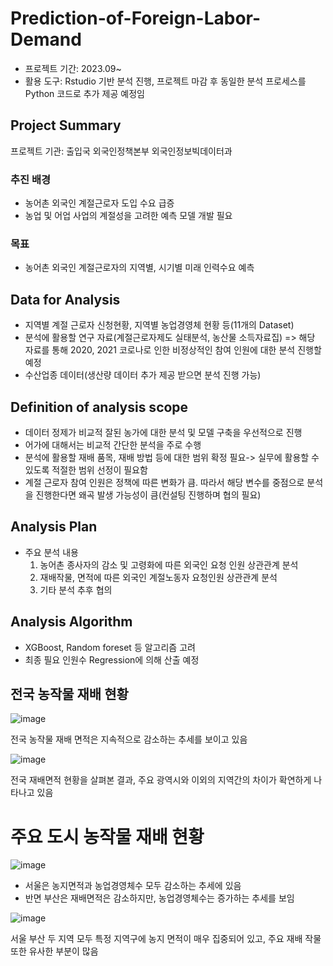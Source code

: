 # Prediction-of-Foreign-Labor-Demand
- 프로젝트 기간: 2023.09~
- 활용 도구: Rstudio 기반 분석 진행, 프로젝트 마감 후 동일한 분석 프로세스를 Python 코드로 추가 제공 예정임
## Project Summary

프로젝트 기관: 출입국 외국인정책본부 외국인정보빅데이터과

### 추진 배경

- 농어촌 외국인 계절근로자 도입 수요 급증
- 농업 및 어업 사업의 계절성을 고려한 예측 모델 개발 필요

### 목표

- 농어촌 외국인 계절근로자의 지역별, 시기별 미래 인력수요 예측
 
## Data for Analysis

- 지역별 계절 근로자 신청현황, 지역별 농업경영체 현황 등(11개의 Dataset)
- 분석에 활용할 연구 자료(계절근로자제도 실태분석, 농산물 소득자료집)
  => 해당 자료를 통해 2020, 2021 코로나로 인한 비정상적인 참여 인원에 대한 분석 진행할 예정
- 수산업종 데이터(생산량 데이터 추가 제공 받으면 분석 진행 가능)

## Definition of analysis scope

- 데이터 정제가 비교적 잘된 농가에 대한 분석 및 모델 구축을 우선적으로 진행
- 어가에 대해서는 비교적 간단한 분석을 주로 수행
- 분석에 활용할 재배 품목, 재배 방법 등에 대한 범위 확정 필요-> 실무에 활용할 수 있도록 적절한 범위 선정이 필요함
- 계절 근로자 참여 인원은 정책에 따른 변화가 큼. 따라서 해당 변수를 중점으로 분석을 진행한다면 왜곡 발생 가능성이 큼(컨설팅 진행하며 협의 필요)

## Analysis Plan

- 주요 분석 내용
  1. 농어촌 종사자의 감소 및 고령화에 따른 외국인 요청 인원 상관관계 분석
  2. 재배작물, 면적에 따른 외국인 계절노동자 요청인원 상관관계 분석
  3. 기타 분석 추후 협의

## Analysis Algorithm

- XGBoost, Random foreset 등 알고리즘 고려
- 최종 필요 인원수 Regression에 의해 산출 예정

## 전국 농작물 재배 현황

![image](https://github.com/eumtaewon/Prediction-of-Foreign-Labor-Demand/assets/104436260/2a3a74ae-a197-4ed4-8d74-23b1ba34d17e)

전국 농작물 재배 면적은 지속적으로 감소하는 추세를 보이고 있음

![image](https://github.com/eumtaewon/Prediction-of-Foreign-Labor-Demand/assets/104436260/91b6c125-0001-4e5a-944e-314871dcfb9e)

전국 재배면적 현황을 살펴본 결과, 주요 광역시와 이외의 지역간의 차이가 확연하게 나타나고 있음

# 주요 도시 농작물 재배 현황

![image](https://github.com/eumtaewon/Prediction-of-Foreign-Labor-Demand/assets/104436260/a9f8261d-baa2-44d3-8c0d-afbc2a2a7218)

- 서울은 농지면적과 농업경영체수 모두 감소하는 추세에 있음
- 반면 부산은 재배면적은 감소하지만, 농업경영체수는 증가하는 추세를 보임

![image](https://github.com/eumtaewon/Prediction-of-Foreign-Labor-Demand/assets/104436260/19b8cb07-5571-4e91-bd3d-bfe69daf619b)

서울 부산 두 지역 모두 특정 지역구에 농지 면적이 매우 집중되어 있고, 주요 재배 작물 또한 유사한 부분이 많음
